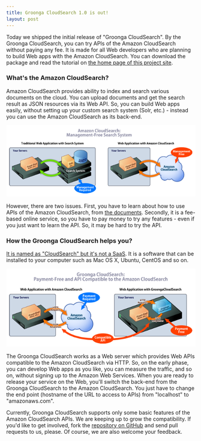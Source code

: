 ```yaml
---
title: Groonga CloudSearch 1.0 is out!
layout: post
---
```


Today we shipped the initial release of "Groonga CloudSearch". By the Groonga CloudSearch, you can try APIs of the Amazon CloudSearch without paying any fee. It is made for all Web developers who are planning to build Web apps with the Amazon CloudSearch. You can download the package and read the tutorial on [the home page of this project site](http://gcs.groonga.org/).


### What's the Amazon CloudSearch?

Amazon CloudSearch provides ability to index and search various documents on the cloud. You can upload documents and get the search result as JSON resources via its Web API. So, you can build Web apps easily, without setting up your custom search system (Solr, etc.) - instead you can use the Amazon CloudSearch as its back-end.

<a href="/images/architecture-trad-vs-acs-large.png" rel="lightbox"><img src="/images/architecture-trad-vs-acs-small.png" alt="(Figure 1: Legacy Web Apps v.s. Web Apps with Amazon CloudSearch)" /></a>

However, there are two issues. First, you have to learn about how to use APIs of the Amazon CloudSearch, from [the documents](http://aws.amazon.com/documentation/cloudsearch/). Secondly, it is a fee-based online service, so you have to pay money to try any features - even if you just want to learn the API. So, it may be hard to try the API.

### How the Groonga CloudSearch helps you?

[It is named as "CloudSearch" but it's not a SaaS](/docs/faq/#why-cloud-in-name). It is a software that can be installed to your computer such as Mac OS X, Ubuntu, CentOS and so on.

<a href="/images/architecture-acs-vs-gcs-large.png" rel="lightbox"><img src="/images/architecture-acs-vs-gcs-small.png" alt="(Figure 2: Web Apps with Amazon CloudSearch v.s. Web Apps with Groonga CloudSearch)" /></a>

The Groonga CloudSearch works as a Web server which provides Web APIs compatible to the Amazon CloudSearch via HTTP. So, on the early phase, you can develop Web apps as you like, you can measure the traffic, and so on, without signing up to the Amazon Web Services. When you are ready to release your service on the Web, you'll switch the back-end from the Groonga CloudSearch to the Amazon CloudSearch. You just have to change the end point (hostname of the URL to access to APIs) from "localhost" to "amazonaws.com".

Currently, Groonga CloudSearch supports only some basic features of the Amazon CloudSearch APIs. We are keeping up to grow the compatibility. If you'd like to get involved, fork the [repository on GitHub](https://github.com/groonga/gcs) and send pull requests to us, please. Of course, we are also welcome your feedback.

